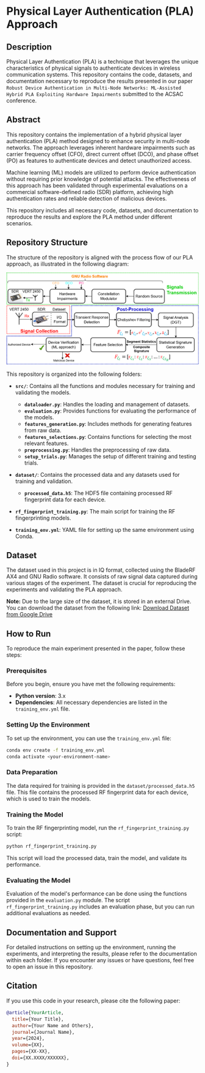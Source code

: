 # **Physical Layer Authentication (PLA) Approach**

## **Description**

Physical Layer Authentication (PLA) is a technique that leverages the unique characteristics of physical signals to authenticate devices in wireless communication systems. This repository contains the code, datasets, and documentation necessary to reproduce the results presented in our paper `Robust Device Authentication in Multi-Node Networks: ML-Assisted Hybrid PLA
Exploiting Hardware Impairments` submitted to the ACSAC conference.

## **Abstract**

This repository contains the implementation of a hybrid physical layer authentication (PLA) method designed to enhance security in multi-node networks. The approach leverages inherent hardware impairments such as carrier frequency offset (CFO), direct current offset (DCO), and phase offset (PO) as features to authenticate devices and detect unauthorized access.

Machine learning (ML) models are utilized to perform device authentication without requiring prior knowledge of potential attacks. The effectiveness of this approach has been validated through experimental evaluations on a commercial software-defined radio (SDR) platform, achieving high authentication rates and reliable detection of malicious devices. 

This repository includes all necessary code, datasets, and documentation to reproduce the results and explore the PLA method under different scenarios.

## **Repository Structure**

The structure of the repository is aligned with the process flow of our PLA approach, as illustrated in the following diagram:

![PLA Approach Process Flow](Setup_Fingerprint.png)

This repository is organized into the following folders:
- **`src/`**: Contains all the functions and modules necessary for training and validating the models.
  - **`dataloader.py`**: Handles the loading and management of datasets.
  - **`evaluation.py`**: Provides functions for evaluating the performance of the models.
  - **`features_generation.py`**: Includes methods for generating features from raw data.
  - **`features_selections.py`**: Contains functions for selecting the most relevant features.
  - **`preprocessing.py`**: Handles the preprocessing of raw data.
  - **`setup_trials.py`**: Manages the setup of different training and testing trials.

- **`dataset/`**: Contains the processed data and any datasets used for training and validation.
  - **`processed_data.h5`**: The HDF5 file containing processed RF fingerprint data for each device.

- **`rf_fingerprint_training.py`**: The main script for training the RF fingerprinting models.

- **`training_env.yml`**: YAML file for setting up the same environment using Conda.

<!--
- **data/**: Contains the dataset folder, which includes the data captured for this project. Due to the large size of the dataset, it is hosted externally. You can download the dataset from the following link:

- [Download Dataset from Google Drive]([https://drive.google.com/file/d/1t1jih0RLrD_XSyBUC3d8pBvOSxNzEbHS/view?usp=drive_link](https://drive.google.com/file/d/1Hj6V6LVJnZMDRaQczt9gFOyiJhImjWnx/view?pli=1)), see the [Dataset README](Dataset%20README.md).

- **nfc_rfml/**: Contains the source code used to preprocess the signals, train the machine learning models, and test their performance. Detailed usage instructions can be found in the [project README](nfc_rfml/README.md).

- **notebooks/**: Houses the Jupyter notebooks used during the analysis and prototyping phases of the project. These notebooks provide insights into the exploratory data analysis and model prototyping processes.

- **report/**: Contains the LaTeX source files and the compiled PDF of the report. This folder also includes the bibliography and the figures used in the report.

- **scripts/**: Contains small utility programs, such as the script used for data acquisition. These scripts are essential for setting up the experimental environment.
-->

## **Dataset**

The dataset used in this project is in IQ format, collected using the BladeRF AX4 and GNU Radio software. It consists of raw signal data captured during various stages of the experiment. The dataset is crucial for reproducing the experiments and validating the PLA approach. 

**Note:** Due to the large size of the dataset, it is stored in an external Drive. You can download the dataset from the following link: 
[Download Dataset from Google Drive](https://drive.google.com/file/d/1Hj6V6LVJnZMDRaQczt9gFOyiJhImjWnx/view?pli=1)

## **How to Run**

To reproduce the main experiment presented in the paper, follow these steps:

### Prerequisites

Before you begin, ensure you have met the following requirements:

- **Python version**: 3.x
- **Dependencies**: All necessary dependencies are listed in the `training_env.yml` file.

### Setting Up the Environment

To set up the environment, you can use the `training_env.yml` file:

```bash
conda env create -f training_env.yml
conda activate <your-environment-name>
```

### Data Preparation

The data required for training is provided in the `dataset/processed_data.h5` file. This file contains the processed RF fingerprint data for each device, which is used to train the models.

### Training the Model

To train the RF fingerprinting model, run the `rf_fingerprint_training.py` script:

```bash
python rf_fingerprint_training.py
```

This script will load the processed data, train the model, and validate its performance.

### Evaluating the Model

Evaluation of the model's performance can be done using the functions provided in the `evaluation.py` module. The script `rf_fingerprint_training.py` includes an evaluation phase, but you can run additional evaluations as needed.

## **Documentation and Support**

For detailed instructions on setting up the environment, running the experiments, and interpreting the results, please refer to the documentation within each folder. If you encounter any issues or have questions, feel free to open an issue in this repository.
## Citation

If you use this code in your research, please cite the following paper:

```bibtex
@article{YourArticle,
  title={Your Title},
  author={Your Name and Others},
  journal={Journal Name},
  year={2024},
  volume={XX},
  pages={XX-XX},
  doi={XX.XXXX/XXXXXX},
}
```
